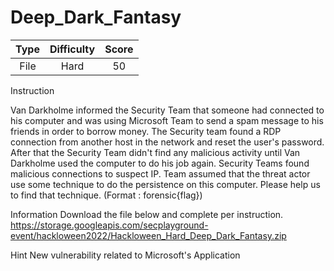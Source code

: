 # Deep_Dark_Fantasy

| Type | Difficulty | Score |
| :--: | :--------: | :---: |
| File |    Hard    |  50   |

Instruction

Van Darkholme informed the Security Team that someone had connected to his computer and was using Microsoft Team to send a spam message to his friends in order to borrow money. The Security team found a RDP connection from another host in the network and reset the user's password. After that the Security Team didn't find any malicious activity until Van Darkholme used the computer to do his job again. Security Teams found malicious connections to suspect IP. Team assumed that the threat actor use some technique to do the persistence on this computer. Please help us to find that technique. (Format : forensic{flag})

Information
Download the file below and complete per instruction.
https://storage.googleapis.com/secplayground-event/hackloween2022/Hackloween_Hard_Deep_Dark_Fantasy.zip

Hint
New vulnerability related to Microsoft's Application
